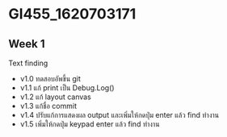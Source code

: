 # GI455_1620703171

## Week 1
Text finding
- v1.0 ทดสอบอัพขึ้น git 
- v1.1 แก้ print เป็น Debug.Log()
- v1.2 แก้ layout canvas
- v1.3 แก้ชื่อ commit
- v1.4 ปรับแก้การแสดงผล output และเพิ่มให้กดปุ่ม enter แล้ว find ทำงาน
- v1.5 เพิ่มให้กดปุ่ม keypad enter แล้ว find ทำงาน
